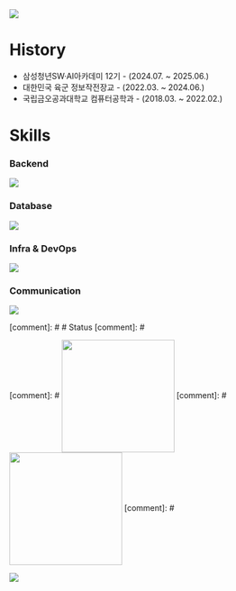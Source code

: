 <img src="https://capsule-render.vercel.app/api?type=waving&color=0:ff0000,100:fdfd08&customColorList=18&height=150&section=header" />

# History
- 삼성청년SW·AI아카데미 12기 - (2024.07. ~ 2025.06.)
- 대한민국 육군 정보작전장교 - (2022.03. ~ 2024.06.)
- 국립금오공과대학교 컴퓨터공학과 - (2018.03. ~ 2022.02.)

# Skills
### Backend
<img src="https://skillicons.dev/icons?i=java,python,spring,fastapi&theme=light"/>

### Database
<img src="https://skillicons.dev/icons?i=redis,mysql,mongodb&theme=light"/>

### Infra & DevOps
<img src="https://skillicons.dev/icons?i=nginx,docker,jenkins,aws&theme=light"/>

### Communication
<img src="https://skillicons.dev/icons?i=git,github,discord,figma,notion&theme=light"/>


[comment]: # # Status
[comment]: # <div>
[comment]: #   <img align="center" style="height:200px" src="https://github-readme-stats.vercel.app/api?username=HwiDong6831"/>
[comment]: #   <img align="center" style="height:200px" src="https://github-readme-stats.vercel.app/api/top-langs/?username=HwiDong6831&layout=compact" />
[comment]: # </div>

<img src="https://capsule-render.vercel.app/api?type=waving&color=0:ff0000,100:fdfd08&customColorList=18&height=150&section=footer" />
